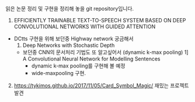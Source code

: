 읽은 논문 정리 및 구현을 정리해 놓을 git repository입니다.

1. EFFICIENTLY TRAINABLE TEXT-TO-SPEECH SYSTEM BASED ON DEEP CONVOLUTIONAL NETWORKS WITH GUIDED ATTENTION
- DCtts 구현을 위해 보던중 Highway network 궁금해서 
  1) Deep Networks with Stochastic Depth 
  - 보던중 CNN의 문서처리 기법도 또 알고싶어서 (dynamic k-max pooling)
    1] A Convolutional Neural Network for Modelling Sentences
    - dynamic k-max pooling를 구현해 볼 예정
    - wide-maxpooling 구현.
2. https://tykimos.github.io/2017/11/05/Card_Symbol_Magic/ 재밌는 프로젝트 발견

 
